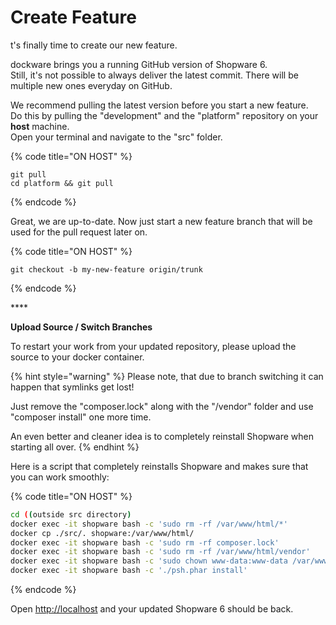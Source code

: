 # Create Feature

t's finally time to create our new feature.  
  
dockware brings you a running GitHub version of Shopware 6.  
Still, it's not possible to always deliver the latest commit. There will be multiple new ones everyday on GitHub.  
  
We recommend pulling the latest version before you start a new feature.  
Do this by pulling the "development" and the "platform" repository on your **host** machine.  
Open your terminal and navigate to the "src" folder.

{% code title="ON HOST" %}
```text
git pull
cd platform && git pull
```
{% endcode %}

Great, we are up-to-date. Now just start a new feature branch that will be used for the pull request later on.

{% code title="ON HOST" %}
```text
git checkout -b my-new-feature origin/trunk
```
{% endcode %}

\*\*\*\*

**Upload Source / Switch Branches**

To restart your work from your updated repository, please upload the source to your docker container.

{% hint style="warning" %}
Please note, that due to branch switching it can happen that symlinks get lost!

Just remove the "composer.lock" along with the "/vendor" folder and use "composer install" one more time.

An even better and cleaner idea is to completely reinstall Shopware when starting all over.
{% endhint %}

Here is a script that completely reinstalls Shopware and makes sure that you can work smoothly:

{% code title="ON HOST" %}
```bash
cd ((outside src directory)
docker exec -it shopware bash -c 'sudo rm -rf /var/www/html/*'
docker cp ./src/. shopware:/var/www/html/
docker exec -it shopware bash -c 'sudo rm -rf composer.lock'
docker exec -it shopware bash -c 'sudo rm -rf /var/www/html/vendor'
docker exec -it shopware bash -c 'sudo chown www-data:www-data /var/www -R'
docker exec -it shopware bash -c './psh.phar install'
```
{% endcode %}

Open [http://localhost](http://localhost/) and your updated Shopware 6 should be back.

